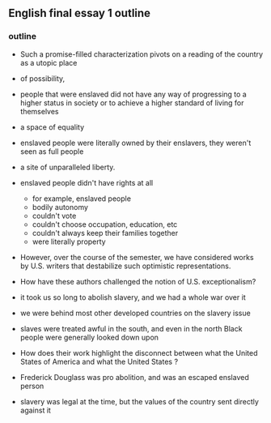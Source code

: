 ## English final essay 1 outline 
### outline 
- Such a promise-filled characterization pivots on a reading of the country as a utopic place 
 - of possibility, 
  - people that were enslaved did not have any way of progressing to a higher status in society or to achieve a higher standard of living for themselves 
 - a space of equality 
  - enslaved people were literally owned by their enslavers, they weren't seen as full people 
 - a site of unparalleled liberty. 
  - enslaved people didn't have rights at all 
	- for example, enslaved people 
	 - bodily autonomy 
	 - couldn't vote 
	 - couldn't choose occupation, education, etc 
	 - couldn't always keep their families together 
	 - were literally property 

- However, over the course of the semester, we have considered works by U.S. writers that destabilize such optimistic representations. 
 - How have these authors challenged the notion of U.S. exceptionalism? 
 - it took us so long to abolish slavery, and we had a whole war over it 
 - we were behind most other developed countries on the slavery issue 
 - slaves were treated awful in the south, and even in the north Black people were generally looked down upon 
 - How does their work highlight the disconnect between what the United States of America and what the United States ? 
 - Frederick Douglass was pro abolition, and was an escaped enslaved person 
 - slavery was legal at the time, but the values of the country sent directly against it 

